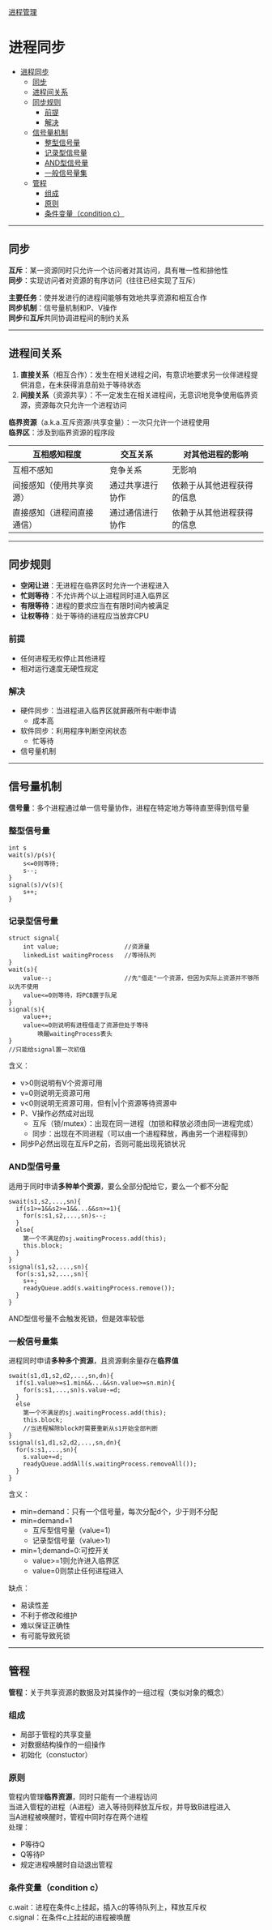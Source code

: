 [进程管理](../操作系统原理.md)
# 进程同步
<!-- TOC -->

- [进程同步](#进程同步)
  - [同步](#同步)
  - [进程间关系](#进程间关系)
  - [同步规则](#同步规则)
    - [前提](#前提)
    - [解决](#解决)
  - [信号量机制](#信号量机制)
    - [整型信号量](#整型信号量)
    - [记录型信号量](#记录型信号量)
    - [AND型信号量](#and型信号量)
    - [一般信号量集](#一般信号量集)
  - [管程](#管程)
    - [组成](#组成)
    - [原则](#原则)
    - [条件变量（condition c）](#条件变量condition-c)

<!-- /TOC -->
---
## 同步
**互斥**：某一资源同时只允许一个访问者对其访问，具有唯一性和排他性  
**同步**：实现访问者对资源的有序访问（往往已经实现了互斥）  

**主要任务**：使并发进行的进程间能够有效地共享资源和相互合作  
**同步机制**：信号量机制和P、V操作  
**同步**和**互斥**共同协调进程间的制约关系

---
## 进程间关系
1. **直接关系**（相互合作）：发生在相关进程之间，有意识地要求另一伙伴进程提供消息，在未获得消息前处于等待状态
2. **间接关系**（资源共享）：不一定发生在相关进程间，无意识地竞争使用临界资源，资源每次只允许一个进程访问
   
**临界资源**（a.k.a.互斥资源/共享变量）：一次只允许一个进程使用  
**临界区**：涉及到临界资源的程序段

|互相感知程度|交互关系|对其他进程的影响|
|----|----|----|
|互相不感知|竞争关系|无影响|
|间接感知（使用共享资源）|通过共享进行协作|依赖于从其他进程获得的信息|
|直接感知（进程间直接通信）|通过通信进行协作|依赖于从其他进程获得的信息|

---
## 同步规则
* **空闲让进**：无进程在临界区时允许一个进程进入
* **忙则等待**：不允许两个以上进程同时进入临界区
* **有限等待**：进程的要求应当在有限时间内被满足
* **让权等待**：处于等待的进程应当放弃CPU

### 前提
* 任何进程无权停止其他进程
* 相对运行速度无硬性规定

### 解决
* 硬件同步：当进程进入临界区就屏蔽所有中断申请
  * 成本高
* 软件同步：利用程序判断空闲状态
  * 忙等待
* 信号量机制

---
## 信号量机制
**信号量**：多个进程通过单一信号量协作，进程在特定地方等待直至得到信号量

### 整型信号量
```
int s
wait(s)/p(s){
    s<=0则等待;
    s--;
}
signal(s)/v(s){
    s++;
}
```

### 记录型信号量
```
struct signal{
    int value;                  //资源量
    linkedList waitingProcess   //等待队列
}
wait(s){
    value--;                    //先"借走"一个资源，但因为实际上资源并不够所以先不使用
    value<=0则等待，将PCB置于队尾
}
signal(s){
    value++;
    value<=0则说明有进程借走了资源但处于等待
        唤醒waitingProcess表头
}
//只能给signal置一次初值
```
含义：
* v>0则说明有V个资源可用
* v=0则说明无资源可用
* v<0则说明无资源可用，但有|v|个资源等待资源中
* P、V操作必然成对出现
  * 互斥（锁/mutex）：出现在同一进程（加锁和释放必须由同一进程完成）
  * 同步：出现在不同进程（可以由一个进程释放，再由另一个进程得到）
* 同步P必然出现在互斥P之前，否则可能出现死锁状况

### AND型信号量
适用于同时申请**多种单个资源**，要么全部分配给它，要么一个都不分配
```
swait(s1,s2,...,sn){
  if(s1>=1&&s2>=1&&...&&sn>=1){
    for(s:s1,s2,...,sn)s--;
  }
  else{
    第一个不满足的sj.waitingProcess.add(this);
    this.block;
  }
}
ssignal(s1,s2,...,sn){
  for(s:s1,s2,...,sn){
    s++;
    readyQueue.add(s.waitingProcess.remove());
  }
}
```
AND型信号量不会触发死锁，但是效率较低

### 一般信号量集
进程同时申请**多种多个资源**，且资源剩余量存在**临界值**
```
swait(s1,d1,s2,d2,...,sn,dn){
  if(s1.value>=s1.min&&...&&sn.value>=sn.min){
    for(s:s1,...,sn)s.value-=d;
  }
  else
    第一个不满足的sj.waitingProcess.add(this);
    this.block;
    //当进程解除block时需要重新从s1开始全部判断
}
ssignal(s1,d1,s2,d2,...,sn,dn){
  for(s:s1,...,sn){
    s.value+=d;
    readyQueue.addAll(s.waitingProcess.removeAll());
  }
}
```
含义：
* min=demand：只有一个信号量，每次分配d个，少于则不分配
* min=demand=1
  * 互斥型信号量（value=1）
  * 记录型信号量（value>1）
* min=1;demand=0:可控开关
  * value>=1则允许进入临界区
  * value=0则禁止任何进程进入
  
缺点：
* 易读性差
* 不利于修改和维护
* 难以保证正确性
* 有可能导致死锁

---
## 管程
**管程**：关于共享资源的数据及对其操作的一组过程（类似对象的概念）

### 组成
* 局部于管程的共享变量
* 对数据结构操作的一组操作
* 初始化（constuctor）

### 原则
管程内管理**临界资源**，同时只能有一个进程访问  
当进入管程的进程（A进程）进入等待则释放互斥权，并导致B进程进入  
当A进程被唤醒时，管程中同时存在两个进程  
处理：
* P等待Q
* Q等待P
* 规定进程唤醒时自动退出管程

### 条件变量（condition c）
c.wait：进程在条件c上挂起，插入c的等待队列上，释放互斥权  
c.signal：在条件c上挂起的进程被唤醒